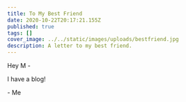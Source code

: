 ```yaml
---
title: To My Best Friend
date: 2020-10-22T20:17:21.155Z
published: true
tags: []
cover_image: ../../static/images/uploads/bestfriend.jpg
description: A letter to my best friend.
---
```

Hey M -

I have a blog!

\- Me
